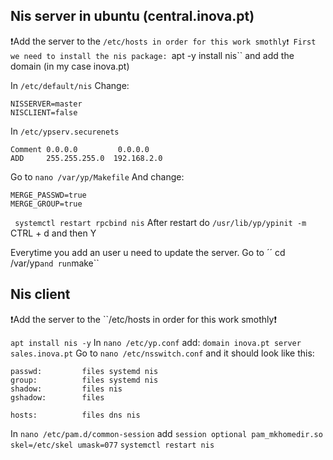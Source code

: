## Nis server in ubuntu (central.inova.pt)
❗Add the server to the ``/etc/hosts in order for this work smothly❗
First we need to install the nis package:
``apt -y install nis`` and add the domain (in my case inova.pt)

In ``/etc/default/nis``
Change:
```
NISSERVER=master
NISCLIENT=false
```
In ``/etc/ypserv.securenets``
```
Comment 0.0.0.0         0.0.0.0
ADD     255.255.255.0  192.168.2.0
```
Go to ``nano /var/yp/Makefile``
And change:
```
MERGE_PASSWD=true
MERGE_GROUP=true
```
`` systemctl restart rpcbind nis``
After restart do ``/usr/lib/yp/ypinit -m`` CTRL + d  and then Y

Everytime you add an user u need to update the server. Go to ´´ cd /var/yp`` and run ``make``

## Nis client
❗Add the server to the ``/etc/hosts in order for this work smothly❗

``apt install nis -y``
In ``nano /etc/yp.conf`` add:
``domain inova.pt server sales.inova.pt``
Go to ``nano /etc/nsswitch.conf`` and it should look like this:
```
passwd:         files systemd nis
group:          files systemd nis
shadow:         files nis
gshadow:        files

hosts:          files dns nis
```
In ``nano /etc/pam.d/common-session`` add ``session optional pam_mkhomedir.so skel=/etc/skel umask=077``
``systemctl restart nis``
